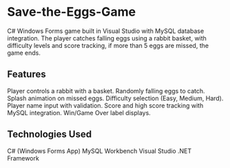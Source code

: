 # Save-the-Eggs-Game
C# Windows Forms game built in Visual Studio with MySQL database integration. The player catches falling eggs using a rabbit basket, with difficulty levels and score tracking, if more than 5 eggs are missed, the game ends.

## Features
Player controls a rabbit with a basket.
Randomly falling eggs to catch.
Splash animation on missed eggs.
Difficulty selection (Easy, Medium, Hard).
Player name input with validation.
Score and high score tracking with MySQL integration.
Win/Game Over label displays.

## Technologies Used
C# (Windows Forms App)
MySQL Workbench
Visual Studio 
.NET Framework
